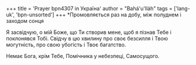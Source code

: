 +++
title = 'Prayer bpn4307 in Україна'
author = "Bahá'u'lláh"
tags = ['lang-uk', 'bpn-unsorted']
+++
*Промовляється раз на добу, між полуднем і заходом сонця

Я засвідчую, о мій Боже, що Ти створив мене, щоб я пізнав Тебе і поклонявся Тобі. Свідчу в цю хвилину про своє безсилля і Твою могутність, про свою убогість і Твоє багатство.

Немає Бога, крім Тебе, Помічника у небезпеці, Самосущого.
